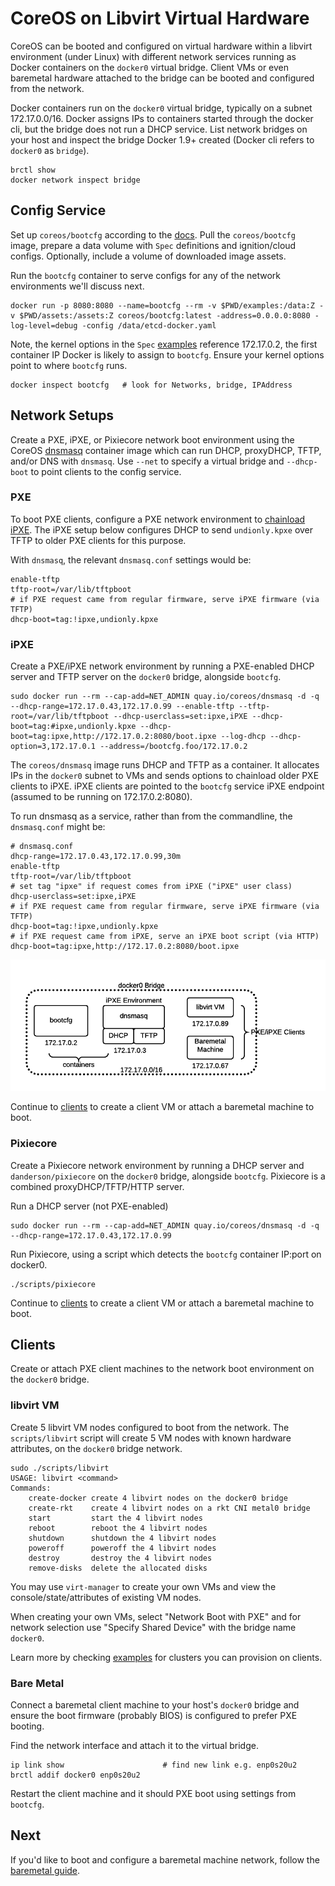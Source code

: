 
# CoreOS on Libvirt Virtual Hardware

CoreOS can be booted and configured on virtual hardware within a libvirt environment (under Linux) with different network services running as Docker containers on the `docker0` virtual bridge. Client VMs or even baremetal hardware attached to the bridge can be booted and configured from the network.

Docker containers run on the `docker0` virtual bridge, typically on a subnet 172.17.0.0/16. Docker assigns IPs to containers started through the docker cli, but the bridge does not run a DHCP service. List network bridges on your host and inspect the bridge Docker 1.9+ created (Docker cli refers to `docker0` as `bridge`).

    brctl show
    docker network inspect bridge

## Config Service

Set up `coreos/bootcfg` according to the [docs](bootcfg.md). Pull the `coreos/bootcfg` image, prepare a data volume with `Spec` definitions and ignition/cloud configs. Optionally, include a volume of downloaded image assets.

Run the `bootcfg` container to serve configs for any of the network environments we'll discuss next.

    docker run -p 8080:8080 --name=bootcfg --rm -v $PWD/examples:/data:Z -v $PWD/assets:/assets:Z coreos/bootcfg:latest -address=0.0.0.0:8080 -log-level=debug -config /data/etcd-docker.yaml

Note, the kernel options in the `Spec` [examples](../examples) reference 172.17.0.2, the first container IP Docker is likely to assign to `bootcfg`. Ensure your kernel options point to where `bootcfg` runs.

    docker inspect bootcfg   # look for Networks, bridge, IPAddress

## Network Setups

Create a PXE, iPXE, or Pixiecore network boot environment using the CoreOS [dnsmasq](../contrib/dnsmasq) container image which can run DHCP, proxyDHCP, TFTP, and/or DNS with `dnsmasq`. Use `--net` to specify a virtual bridge and `--dhcp-boot` to point clients to the config service.

### PXE

To boot PXE clients, configure a PXE network environment to [chainload iPXE](http://ipxe.org/howto/chainloading). The iPXE setup below configures DHCP to send `undionly.kpxe` over TFTP to older PXE clients for this purpose.

With `dnsmasq`, the relevant `dnsmasq.conf` settings would be:

    enable-tftp
    tftp-root=/var/lib/tftpboot
    # if PXE request came from regular firmware, serve iPXE firmware (via TFTP)
    dhcp-boot=tag:!ipxe,undionly.kpxe

### iPXE

Create a PXE/iPXE network environment by running a PXE-enabled DHCP server and TFTP server on the `docker0` bridge, alongside `bootcfg`.

```
sudo docker run --rm --cap-add=NET_ADMIN quay.io/coreos/dnsmasq -d -q --dhcp-range=172.17.0.43,172.17.0.99 --enable-tftp --tftp-root=/var/lib/tftpboot --dhcp-userclass=set:ipxe,iPXE --dhcp-boot=tag:#ipxe,undionly.kpxe --dhcp-boot=tag:ipxe,http://172.17.0.2:8080/boot.ipxe --log-dhcp --dhcp-option=3,172.17.0.1 --address=/bootcfg.foo/172.17.0.2
```

The `coreos/dnsmasq` image runs DHCP and TFTP as a container. It allocates IPs in the `docker0` subnet to VMs and sends options to chainload older PXE clients to iPXE. iPXE clients are pointed to the `bootcfg` service iPXE endpoint (assumed to be running on 172.17.0.2:8080).

To run dnsmasq as a service, rather than from the commandline, the `dnsmasq.conf` might be:

```
# dnsmasq.conf
dhcp-range=172.17.0.43,172.17.0.99,30m
enable-tftp
tftp-root=/var/lib/tftpboot
# set tag "ipxe" if request comes from iPXE ("iPXE" user class)
dhcp-userclass=set:ipxe,iPXE
# if PXE request came from regular firmware, serve iPXE firmware (via TFTP)
dhcp-boot=tag:!ipxe,undionly.kpxe
# if PXE request came from iPXE, serve an iPXE boot script (via HTTP)
dhcp-boot=tag:ipxe,http://172.17.0.2:8080/boot.ipxe
```

<img src='img/libvirt-ipxe.png' class="img-center" alt="Libvirt iPXE network environment"/>

Continue to [clients](#clients) to create a client VM or attach a baremetal machine to boot.

### Pixiecore

Create a Pixiecore network environment by running a DHCP server and `danderson/pixiecore` on the `docker0` bridge, alongside `bootcfg`. Pixiecore is a combined proxyDHCP/TFTP/HTTP server.

Run a DHCP server (not PXE-enabled)

```
sudo docker run --rm --cap-add=NET_ADMIN quay.io/coreos/dnsmasq -d -q --dhcp-range=172.17.0.43,172.17.0.99
```

Run Pixiecore, using a script which detects the `bootcfg` container IP:port on docker0.

    ./scripts/pixiecore

Continue to [clients](#clients) to create a client VM or attach a baremetal machine to boot.

## Clients

Create or attach PXE client machines to the network boot environment on the `docker0` bridge.

### libvirt VM

Create 5 libvirt VM nodes configured to boot from the network. The `scripts/libvirt` script will create 5 VM nodes with known hardware attributes, on the `docker0` bridge network.

    sudo ./scripts/libvirt
    USAGE: libvirt <command>
    Commands:
        create-docker create 4 libvirt nodes on the docker0 bridge
        create-rkt    create 4 libvirt nodes on a rkt CNI metal0 bridge
        start         start the 4 libvirt nodes
        reboot        reboot the 4 libvirt nodes
        shutdown      shutdown the 4 libvirt nodes
        poweroff      poweroff the 4 libvirt nodes
        destroy       destroy the 4 libvirt nodes
        remove-disks  delete the allocated disks

You may use `virt-manager` to create your own VMs and view the console/state/attributes of existing VM nodes.

When creating your own VMs, select "Network Boot with PXE" and for network selection use "Specify Shared Device" with the bridge name `docker0`.

Learn more by checking [examples](../examples) for clusters you can provision on clients.

### Bare Metal

Connect a baremetal client machine to your host's `docker0` bridge and ensure the boot firmware (probably BIOS) is configured to prefer PXE booting.

Find the network interface and attach it to the virtual bridge.

    ip link show                      # find new link e.g. enp0s20u2
    brctl addif docker0 enp0s20u2

Restart the client machine and it should PXE boot using settings from `bootcfg`.

## Next

If you'd like to boot and configure a baremetal machine network, follow the [baremetal guide](physical-hardware.md).
